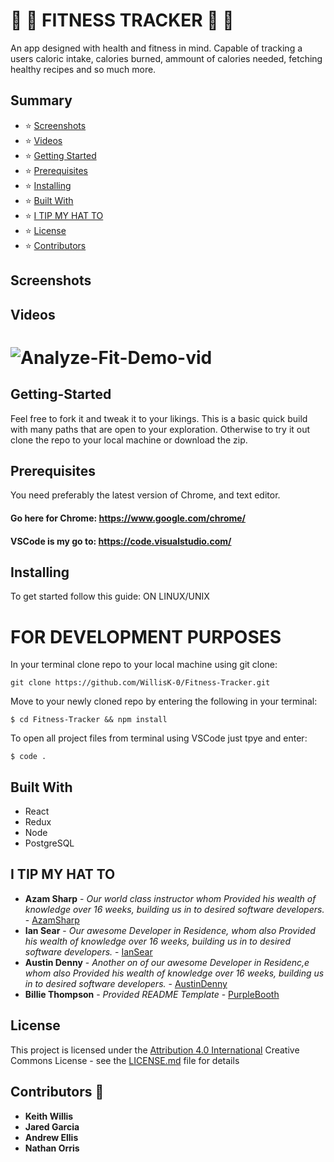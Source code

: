 

# :running: :fork_and_knife: FITNESS TRACKER :fork_and_knife: :running:

An app designed with health and fitness in mind. Capable of tracking a users caloric intake, calories burned, ammount of calories needed, fetching healthy recipes and so much more.

## Summary

 - :star: [Screenshots](#screenshots)
 - :star: [Videos](#videos)
 - :star: [Getting Started](#getting-started)
 - :star: [Prerequisites](#prerequisites)
 - :star: [Installing](#installing)
 - :star: [Built With](#built-with)
 - :star: [I TIP MY HAT TO](#i-tip-my-hat-to)
 - :star: [License](#license)
 - :star: [Contributors](#contributors)
 
## Screenshots

## Videos

# ![Analyze-Fit-Demo-vid](https://user-images.githubusercontent.com/49554888/88095529-464eed80-cb63-11ea-9818-74542a140a12.gif)


## Getting-Started

Feel free to fork it and tweak it to your likings. This is a basic quick build with many paths that are open to your exploration. Otherwise to try it out clone the repo to your local machine or download the zip.             

## Prerequisites

You need preferably the latest version of Chrome, and text editor.

 ####  Go here for Chrome: https://www.google.com/chrome/
 #### VSCode is my go to: https://code.visualstudio.com/

## Installing

To get started follow this guide:
ON LINUX/UNIX

# FOR DEVELOPMENT PURPOSES

In your terminal clone repo to your local machine using git clone:
```
git clone https://github.com/WillisK-0/Fitness-Tracker.git
```
Move to your newly cloned repo by entering the following in your terminal:
```
$ cd Fitness-Tracker && npm install
```
To open all project files from terminal using VSCode just tpye and enter:
```
$ code .
```

## Built With

  - React
  - Redux
  - Node
  - PostgreSQL

## I TIP MY HAT TO
  - **Azam Sharp** - *Our world class instructor whom Provided his wealth of knowledge over 16 weeks, building us in to desired software developers.* -
    [AzamSharp](https://github.com/azamsharp)
  - **Ian Sear** - *Our awesome Developer in Residence, whom also Provided his wealth of knowledge over 16 weeks, building us in to desired software developers.* -
    [IanSear](https://github.com/iansear)
  - **Austin Denny** - *Another on of our awesome Developer in Residenc,e whom also Provided his wealth of knowledge over 16 weeks, building us in to desired software developers.* -
    [AustinDenny](https://github.com/abdenny)    
  - **Billie Thompson** - *Provided README Template* -
    [PurpleBooth](https://github.com/PurpleBooth)

## License

This project is licensed under the [Attribution 4.0
International](LICENSE.md) Creative Commons License - see the
[LICENSE.md](LICENSE.md) file for details

## Contributors :checkered_flag:
  - **Keith Willis**
  - **Jared Garcia**
  - **Andrew Ellis**
  - **Nathan Orris**

